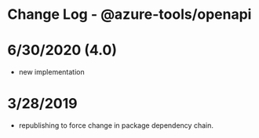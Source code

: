 # Change Log - @azure-tools/openapi

# 6/30/2020 (4.0) 
- new implementation

# 3/28/2019
- republishing to force change in package dependency chain.
